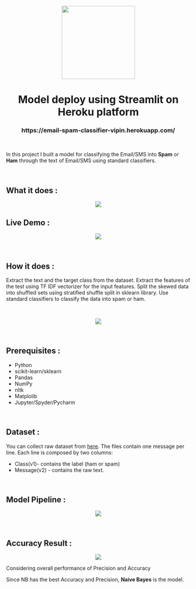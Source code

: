 
<p align='center'><img height='200' width='200' src='https://user-images.githubusercontent.com/31500911/143222349-cec3a8c3-dd01-4d6b-87bb-f590eee880c7.png'></p>

<h1 align='center'> Model deploy using Streamlit on Heroku platform</h1>
<h3 align='center'>https://email-spam-classifier-vipin.herokuapp.com/</h3>
<br>
<p>In this project I built a model for classifying the Email/SMS into <b>Spam</b> or <b>Ham</b> through the text of Email/SMS using standard classifiers.</p>
<br>
<h2> What it does :</h2>
<p align='center'><img src='https://user-images.githubusercontent.com/31500911/143223698-ce619b5d-ec93-4725-9945-31c36273cdd6.png'</p>
<br>
<h2>Live Demo :</h2>
<p align='center'><img src='https://user-images.githubusercontent.com/31500911/143228104-d5c25e1f-606f-4eb1-8848-3916650082ee.gif'></p>
<br>
<h2>How it does : </h2>
<p>Extract the text and the target class from the dataset. Extract the features of the test using TF IDF vectorizer for the input features. Split the skewed data into shuffled sets using stratified shuffle split in sklearn library. Use standard classifiers to classify the data into spam or ham.</p>
<br>
<p align='center'><img src='https://user-images.githubusercontent.com/31500911/143228853-d59b05e8-4765-48ef-afec-fe91ec4cebcb.png'></p>
<br>
<h2>Prerequisites :</h2>
<ul>
  <li>Python</li>
  <li>scikit-learn/sklearn</li>
  <li>Pandas</li>
  <li>NumPy</li>
  <li>nltk</li>
  <li>Matplolib</li>
  <li>Jupyter/Spyder/Pycharm</li>
</ul>
<br>
<h2>Dataset :</h2>
<p>You can collect raw dataset from <a href ="https://github.com/Kamal2511/Spam-classifier/blob/main/Dataset/spam.csv">here</a>. The files contain one message per line. Each line is composed by two columns:
<ul>
  <li>Class(v1)- contains the label (ham or spam)</li>
  <li>Message(v2) - contains the raw text.</li>
</ul>
<br>
<h2>Model Pipeline :</h2>
<p align='center'><img src='https://user-images.githubusercontent.com/31500911/143231312-a5cd9b57-895a-48b4-96eb-9652d561eeaf.png'></p>
<br>
<h2>Accuracy Result :</h2>
<p align='center'><img src='https://user-images.githubusercontent.com/31500911/143232140-06367c4c-ce52-4a70-990a-b2133571f456.jpg'></p>
<p>Considering overall performance of Precision and Accuracy</p>
<p>Since NB has the best Accuracy and Precision, <b>Naive Bayes</b> is the model.</p>


